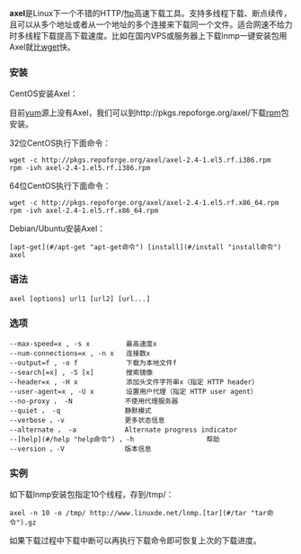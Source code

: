 **axel**是Linux下一个不错的HTTP/[ftp](#/ftp "ftp命令")高速下载工具。支持多线程下载、断点续传，且可以从多个地址或者从一个地址的多个连接来下载同一个文件。适合网速不给力时多线程下载提高下载速度。比如在国内VPS或服务器上下载lnmp一键安装包用Axel就比[wget](#/wget "wget命令")快。

### 安装  

CentOS安装Axel：

目前[yum](#/yum "yum命令")源上没有Axel，我们可以到http://pkgs.repoforge.org/axel/下载[rpm](#/rpm "rpm命令")包安装。

32位CentOS执行下面命令：

```
wget -c http://pkgs.repoforge.org/axel/axel-2.4-1.el5.rf.i386.rpm
rpm -ivh axel-2.4-1.el5.rf.i386.rpm
```

64位CentOS执行下面命令：

```
wget -c http://pkgs.repoforge.org/axel/axel-2.4-1.el5.rf.x86_64.rpm
rpm -ivh axel-2.4-1.el5.rf.x86_64.rpm
```

Debian/Ubuntu安装Axel：

```
[apt-get](#/apt-get "apt-get命令") [install](#/install "install命令") axel
```

### 语法  

```
axel [options] url1 [url2] [url...]
```

### 选项  

```
--max-speed=x , -s x         最高速度x
--num-connections=x , -n x   连接数x
--output=f , -o f            下载为本地文件f
--search[=x] , -S [x]        搜索镜像
--header=x , -H x            添加头文件字符串x（指定 HTTP header）
--user-agent=x , -U x        设置用户代理（指定 HTTP user agent）
--no-proxy ， -N             不使用代理服务器
--quiet ， -q                静默模式
--verbose ，-v               更多状态信息
--alternate ， -a            Alternate progress indicator
--[help](#/help "help命令") ，-h                  帮助
--version ，-V               版本信息
```

### 实例  

如下载lnmp安装包指定10个线程，存到/tmp/：

```
axel -n 10 -o /tmp/ http://www.linuxde.net/lnmp.[tar](#/tar "tar命令").gz
```

如果下载过程中下载中断可以再执行下载命令即可恢复上次的下载进度。